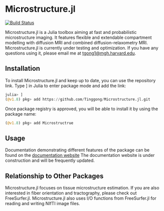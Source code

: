 # Microstructure.jl

[![Build Status](https://github.com/Tinggong/Microstructure.jl/actions/workflows/CI.yml/badge.svg?branch=main)](https://github.com/Tinggong/Microstructure.jl/actions/workflows/CI.yml?query=branch%3Amain)

Microstructure.jl is a Julia toolbox aiming at fast and probabilistic microstructure imaging. It features flexible and extendable compartment modelling with diffusion MRI and combined diffusion-relaxometry MRI. Microstructure.jl is currently under testing and optimization. If you have any questions using it, please email me at tgong1@mgh.harvard.edu. 

## Installation 
To install Microstructure.jl and keep up to date, you can use the repository link. Type ] in Julia to enter package mode and add the link:

```julia
julia> ]
(@v1.8) pkg> add https://github.com/Tinggong/Microstructure.jl.git
```

Once package registry is approved, you will be able to install it by using the package name:

```julia
(@v1.8) pkg> add Microstructrue
```

## Usage 
Documentation demonstrating different features of the package can be found on the [documentation website](https://tinggong.github.io/Microstructure.jl/dev/)
The documentation website is under construction and will be frequently updated.

## Relationship to Other Packages
Microstructure.jl focuses on tissue microstructure estimation. If you are also interested in fiber orientation and tractography, please check out FreeSurfer.jl. Microstructure.jl also uses I/O functions from FreeSurfer.jl for reading and writing NIfTI image files. 
